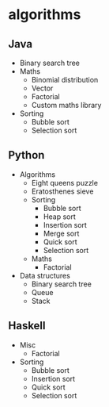 algorithms
==========

## Java
- Binary search tree
- Maths
    - Binomial distribution
    - Vector
    - Factorial
    - Custom maths library
- Sorting
    - Bubble sort
    - Selection sort

## Python
- Algorithms
    - Eight queens puzzle
    - Eratosthenes sieve
    - Sorting
        - Bubble sort
        - Heap sort
        - Insertion sort
        - Merge sort
        - Quick sort
        - Selection sort
    - Maths
        - Factorial
- Data structures
    - Binary search tree
    - Queue
    - Stack

## Haskell
- Misc
    - Factorial
- Sorting
    - Bubble sort
    - Insertion sort
    - Quick sort
    - Selection sort
